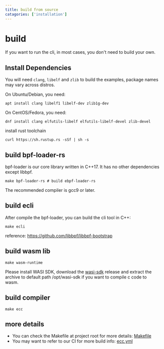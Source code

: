 ```yaml
---
title: build from source
catagories: ['installation']
---
```


# build

If you want to run the cli, in most cases, you don't need to build your own.

## Install Dependencies

You will need `clang`, `libelf` and `zlib` to build the examples, package names may vary across distros.

On Ubuntu/Debian, you need:

```shell
apt install clang libelf1 libelf-dev zlib1g-dev
```

On CentOS/Fedora, you need:

```shell
dnf install clang elfutils-libelf elfutils-libelf-devel zlib-devel
```

install rust toolchain

```shell
curl https://sh.rustup.rs -sSf | sh -s
```

## build bpf-loader-rs

bpf-loader is our core library written in C++17. It has no other dependencies except libbpf.

```shell
make bpf-loader-rs # build ebpf-loader-rs
```

The recommended compiler is gcc9 or later.

## build ecli

After compile the bpf-loader, you can build the cli tool in C++:

```shell
make ecli
```

reference: <https://github.com/libbpf/libbpf-bootstrap>

## build wasm lib

```shell
make wasm-runtime
```

Please install WASI SDK, download the [wasi-sdk](https://github.com/CraneStation/wasi-sdk/releases) release and extract the archive to default path /opt/wasi-sdk if you want to compile c code to wasm.

## build compiler

```shell
make ecc
```

## more details

- You can check the Makefile at project root for more details: [Makefile](https://github.com/eunomia-bpf/eunomia-bpf/blob/master/compiler/Makefile)
- You may want to refer to our CI for more build info: [ecc.yml](https://github.com/eunomia-bpf/eunomia-bpf/blob/master/.github/workflows/ecc-binary.yml)